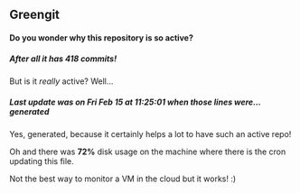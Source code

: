 ## Greengit

#### Do you wonder why this repository is so active?

##### After all it has 418 commits!

But is it *really* active? Well...

##### Last update was on Fri Feb 15 at 11:25:01 when those lines were... generated

Yes, generated, because it certainly helps a lot to have such an active repo!

Oh and there was **72%** disk usage on the machine
where there is the cron updating this file.

Not the best way to monitor a VM in the cloud but it works! :)
